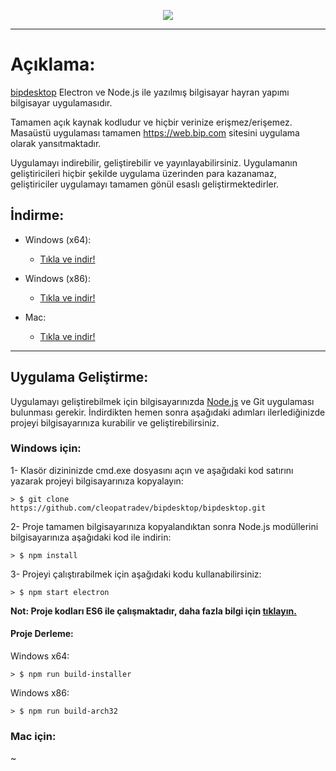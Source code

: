 <p align="center">
<img align="center" src="https://bip.com/wp-content/uploads/2020/02/logo-logo.png">
</p>

<hr>

# Açıklama:
<a href="https://github.com/cleopatradev/bipdesktop">bipdesktop</a> Electron ve Node.js ile yazılmış bilgisayar hayran yapımı bilgisayar uygulamasıdır.

Tamamen açık kaynak kodludur ve hiçbir verinize erişmez/erişemez. Masaüstü uygulaması tamamen https://web.bip.com sitesini uygulama olarak yansıtmaktadır.

Uygulamayı indirebilir, geliştirebilir ve yayınlayabilirsiniz. Uygulamanın geliştiricileri hiçbir şekilde uygulama üzerinden para kazanamaz, geliştiriciler uygulamayı tamamen gönül esaslı geliştirmektedirler.

## İndirme:

- Windows (x64):
  - <a href="https://github.com/cleopatradev/bipdesktop/master/releases/latest">Tıkla ve indir!</a>
 
- Windows (x86):
  - <a href="https://github.com/cleopatradev/bipdesktop/master/releases/latest">Tıkla ve indir!</a>

- Mac:
  - <a href="https://github.com/cleopatradev/bipdesktop/master/releases/latest">Tıkla ve indir!</a>
<hr>

## Uygulama Geliştirme:

Uygulamayı geliştirebilmek için bilgisayarınızda <a href="http://nodejs.dev/">Node.js</a> ve Git uygulaması bulunması gerekir. İndirdikten hemen sonra aşağıdaki adımları ilerlediğinizde projeyi bilgisayarınıza kurabilir ve geliştirebilirsiniz.

### Windows için:

1- Klasör dizininizde cmd.exe dosyasını açın ve aşağıdaki kod satırını yazarak projeyi bilgisayarınıza kopyalayın:
```
> $ git clone https://github.com/cleopatradev/bipdesktop/bipdesktop.git
```

2- Proje tamamen bilgisayarınıza kopyalandıktan sonra Node.js modüllerini bilgisayarınıza aşağıdaki kod ile indirin:
```
> $ npm install
```

3- Projeyi çalıştırabilmek için aşağıdaki kodu kullanabilirsiniz:
```
> $ npm start electron
```

**Not: Proje kodları ES6 ile çalışmaktadır, daha fazla bilgi için <a href="https://medium.com/@yunusozcan/es6-es7-es8-ve-es-next-nedir-eski-javascriptten-fark%C4%B1-nedir-dc359cc213bc">tıklayın.</a>**

#### Proje Derleme:

Windows x64:
```
> $ npm run build-installer
```

Windows x86:
```
> $ npm run build-arch32
```

### Mac için:
~
